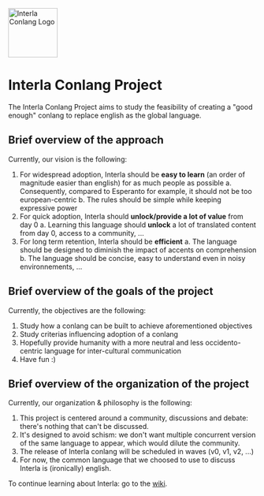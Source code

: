 <img width="100" height="100" alt="Interla Conlang Logo" src="https://github.com/user-attachments/assets/aa7a6017-25b6-4c08-aa5b-d6940cdee65f" />

# Interla Conlang Project
The Interla Conlang Project aims to study the feasibility of creating a "good enough" conlang to replace english as the global language.

## Brief overview of the approach
Currently, our vision is the following:  
1. For widespread adoption, Interla should be **easy to learn** (an order of magnitude easier than english) for as much people as possible
  a. Consequently, compared to Esperanto for example, it should not be too european-centric
  b. The rules should be simple while keeping expressive power
2. For quick adoption, Interla should **unlock/provide a lot of value** from day 0
  a. Learning this language should **unlock** a lot of translated content from day 0, access to a community, ...
3. For long term retention, Interla should be **efficient**
  a. The language should be designed to diminish the impact of accents on comprehension
  b. The language should be concise, easy to understand even in noisy environnements, ...

## Brief overview of the goals of the project
Currently, the objectives are the following:  
1. Study how a conlang can be built to achieve aforementioned objectives
2. Study criterias influencing adoption of a conlang
3. Hopefully provide humanity with a more neutral and less occidento-centric language for inter-cultural communication
4. Have fun :)

## Brief overview of the organization of the project
Currently, our organization & philosophy is the following:  
1. This project is centered around a community, discussions and debate: there's nothing that can't be discussed.
2. It's designed to avoid schism: we don't want multiple concurrent version of the same language to appear, which would dilute the community.
3. The release of Interla conlang will be scheduled in waves (v0, v1, v2, ...)
4. For now, the common language that we choosed to use to discuss Interla is (ironically) english.

To continue learning about Interla: go to the [wiki](https://github.com/Interla-Conlang/.github/wiki).

